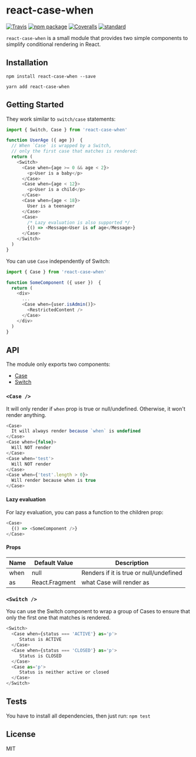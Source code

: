 # react-case-when

[![Travis][build-badge]][build]
[![npm package][npm-badge]][npm]
[![Coveralls][coveralls-badge]][coveralls]
[![standard][standard-badge]][standard]

`react-case-when` is a small module that provides two simple components
to simplify conditional rendering in React.

## Installation

`npm install react-case-when --save`

`yarn add react-case-when`

## Getting Started

They work similar to `switch/case` statements:

```js
import { Switch, Case } from 'react-case-when'

function UserAge ({ age })  {
  // When `Case` is wrapped by a Switch,
  // only the first case that matches is rendered:
  return (
    <Switch>
      <Case when={age >= 0 && age < 2}>
        <p>User is a baby</p>
      </Case>
      <Case when={age < 12}>
        <p>User is a child</p>
      </Case>
      <Case when={age < 18}>
        User is a teenager
      </Case>
      <Case>
        /* Lazy evaluation is also supported */
        {() => <Message>User is of age</Message>}
      </Case>
    </Switch>
  )
}
```

You can use `Case` independently of Switch:

```js
import { Case } from 'react-case-when'

function SomeComponent ({ user })  {
  return (
    <div>
      ...
      <Case when={user.isAdmin()}>
        <RestrictedContent />
      </Case>
    </div>
  )
}
```

## API

The module only exports two components:

- [Case](#case-)
- [Switch](#switch-)

### `<Case />`

It will only render if `when` prop is true or null/undefined.
Otherwise, it won't render anything.

```js
<Case>
  It will always render because `when` is undefined
</Case>
<Case when={false}>
  Will NOT render
</Case>
<Case when='test'>
  Will NOT render
</Case>
<Case when={'test'.length > 0}>
  Will render because when is true
</Case>
```

#### Lazy evaluation

For lazy evaluation, you can pass a function to the children prop:

```js
<Case>
  {() => <SomeComponent />}
</Case>
```

#### Props

| Name    | Default Value  | Description             |
|---------|----------------|-------------------------|
| when    | null           | Renders if it is true or null/undefined |                |
| as      | React.Fragment | what Case will render as      |


### `<Switch />`

You can use the Switch component to wrap a group of Cases
to ensure that only the first one that matches is rendered.

```js
<Switch>
  <Case when={status === 'ACTIVE'} as='p'>
     Status is ACTIVE
  </Case>
  <Case when={status === 'CLOSED'} as='p'>
     Status is CLOSED
  </Case>
  <Case as='p'>
     Status is neither active or closed
  </Case>
</Switch>
```

## Tests

You have to install all dependencies, then just run: `npm test`

## License

MIT

[build-badge]: https://img.shields.io/travis/gsantiago/react-case-when/master.png?style=flat-square
[build]: https://travis-ci.org/gsantiago/react-case-when

[npm-badge]: https://img.shields.io/npm/v/react-case-when.png?style=flat-square
[npm]: https://www.npmjs.org/package/react-case-when

[coveralls-badge]: https://img.shields.io/coveralls/gsantiago/react-case-when/master.png?style=flat-square
[coveralls]: https://coveralls.io/github/gsantiago/react-case-when

[standard-badge]: https://img.shields.io/badge/code%20style-standard-green.svg?longCache=true&style=flat-square
[standard]: https://standardjs.com
